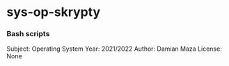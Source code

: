 # sys-op-skrypty

### Bash scripts 
Subject: Operating System
Year: 2021/2022
Author: Damian Maza
License: None
